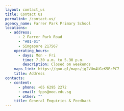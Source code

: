 ```yaml
---
layout: contact_us
title: Contact Us
permalink: /contact-us/
agency_name: Farrer Park Primary School
locations:
  - address:
      - 2 Farrer Park Road
      - "#01-01"
      - Singapore 217567
    operating_hours:
      - days: Mon - Fri
        time: 7.30 a.m. to 5.30 p.m.
        description: Closed on weekends
    maps_link: https://goo.gl/maps/jg2VUm4UGeK5BcPC7
    title: Address
contacts:
  - content:
      - phone: +65 6295 2272
      - email: fpps@moe.edu.sg
      - other: ""
    title: General Enquiries & Feedback
---
```

